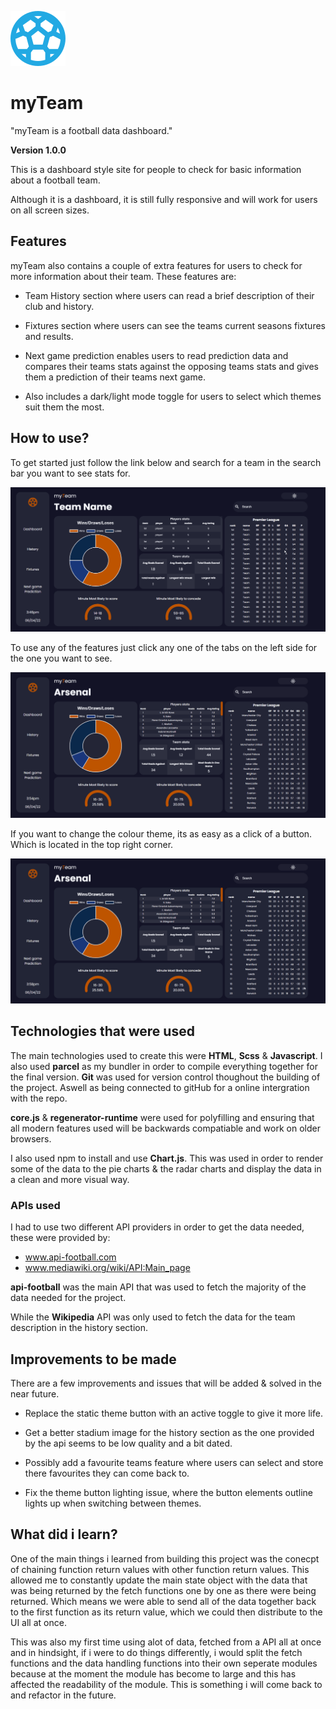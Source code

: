![myTeam-Logo](/images/football-logo.svg)

# myTeam

"myTeam is a football data dashboard."

**Version 1.0.0**

This is a dashboard style site for people to check for basic information about a football team.

Although it is a dashboard, it is still fully responsive and will work for users on all screen sizes.

## Features

myTeam also contains a couple of extra features for users to check for more information about their team. These features are:

- Team History section where users can read a brief description of their club and history.

- Fixtures section where users can see the teams current seasons fixtures and results.

- Next game prediction enables users to read prediction data and compares their teams stats against the opposing teams stats and gives them a prediction of their teams next game.

- Also includes a dark/light mode toggle for users to select which themes suit them the most.

## How to use?

To get started just follow the link below and search for a team in the search bar you want to see stats for.

![search-gif](/readme-images/myTeam%20Football%20Dashboard.gif)

To use any of the features just click any one of the tabs on the left side for the one you want to see.

![features-gif](/readme-images/myTeam%20Football%20Dashboard-features.gif)

If you want to change the colour theme, its as easy as a click of a button. Which is located in the top right corner.

![theme-gif](/readme-images/myTeam%20Football%20Dashboard-themes.gif)

## Technologies that were used

The main technologies used to create this were **HTML**, **Scss** & **Javascript**.
I also used **parcel** as my bundler in order to compile everything together for the final version.
**Git** was used for version control thoughout the building of the project. Aswell as being connected to gitHub for a online intergration with the repo.

**core.js** & **regenerator-runtime** were used for polyfilling and ensuring that all modern features used will be backwards compatiable and work on older browsers.

I also used npm to install and use **Chart.js**. This was used in order to render some of the data to the pie charts & the radar charts and display the data in a clean and more visual way.

### APIs used

I had to use two different API providers in order to get the data needed, these were provided by:

* www.api-football.com
* www.mediawiki.org/wiki/API:Main_page

**api-football** was the main API that was used to fetch the majority of the data needed for the project.

While the **Wikipedia** API was only used to fetch the data for the team description in the history section.

## Improvements to be made

There are a few improvements and issues that will be added & solved in the near future.

* Replace the static theme button with an active toggle to give it more life.

* Get a better stadium image for the history section as the one provided by the api seems to be low quality and a bit dated.

* Possibly add a favourite teams feature where users can select and store there favourites they can come back to.

* Fix the theme button lighting issue, where the button elements outline lights up when switching between themes.

## What did i learn?

One of the main things i learned from building this project was the conecpt of chaining function return values with other function return values. This allowed me to constantly update the main state object with the data that was being returned by the fetch functions one by one as there were being returned. Which means we were able to send all of the data together back to the first function as its return value, which we could then distribute to the UI all at once.

This was also my first time using alot of data, fetched from a API all at once and in hindsight, if i were to do things differently, i would split the fetch functions and the data handling functions into their own seperate modules because at the moment the module has become to large and this has affected the readability of the module. This is something i will come back to and refactor in the future.